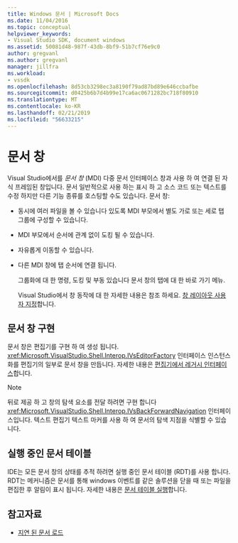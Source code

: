```yaml
---
title: Windows 문서 | Microsoft Docs
ms.date: 11/04/2016
ms.topic: conceptual
helpviewer_keywords:
- Visual Studio SDK, document windows
ms.assetid: 50081d48-987f-43db-8bf9-51b7cf76e9c0
author: gregvanl
ms.author: gregvanl
manager: jillfra
ms.workload:
- vssdk
ms.openlocfilehash: 8d53cb3298ec3a8190f79ad87bd89e646ccbafbe
ms.sourcegitcommit: d0425b6b7d4b99e17ca6ac0671282bc718f80910
ms.translationtype: MT
ms.contentlocale: ko-KR
ms.lasthandoff: 02/21/2019
ms.locfileid: "56633215"
---
```

# <a name="document-windows"></a>문서 창
Visual Studio에서를 *문서 창* (MDI) 다중 문서 인터페이스 창과 사용 하 여 연결 된 자식 프레임된 창입니다. 문서 일반적으로 사용 하는 표시 하 고 소스 코드 또는 텍스트를 수정 하지만 다른 기능 종류를 호스팅할 수도 있습니다. 문서 창:

- 동시에 여러 파일을 볼 수 있습니다 있도록 MDI 부모에서 별도 가로 또는 세로 탭 그룹에 구성할 수 있습니다.

- MDI 부모에서 순서에 관계 없이 도킹 될 수 있습니다.

- 자유롭게 이동할 수 있습니다.

- 다른 MDI 창에 탭 순서에 연결 됩니다.

  그룹화에 대 한 명령, 도킹 및 부동 있습니다 문서 창의 탭에 대 한 바로 가기 메뉴.

  Visual Studio에서 창 동작에 대 한 자세한 내용은 참조 하세요. [창 레이아웃 사용자 지정](../../ide/customizing-window-layouts-in-visual-studio.md)합니다.

## <a name="document-window-implementation"></a>문서 창 구현
 문서 창은 편집기를 구현 하 여 생성 됩니다. <xref:Microsoft.VisualStudio.Shell.Interop.IVsEditorFactory> 인터페이스 인스턴스화를 편집기의 일부로 문서 창을 만듭니다. 자세한 내용은 [편집기에서 레거시 인터페이스](../../extensibility/legacy-interfaces-in-the-editor.md)합니다.

> [!NOTE]
>  뒤로 제공 하 고 창의 탐색 요소를 전달 하려면 구현 합니다 <xref:Microsoft.VisualStudio.Shell.Interop.IVsBackForwardNavigation> 인터페이스입니다. 텍스트 편집기 텍스트 마커를 사용 하 여 문서의 탐색 지점을 식별할 수 있습니다.

## <a name="the-running-document-table"></a>실행 중인 문서 테이블
 IDE는 모든 문서 창의 상태를 추적 하려면 실행 중인 문서 테이블 (RDT)를 사용 합니다. RDT는 메커니즘은 문서를 통해 windows 이벤트를 같은 솔루션을 닫을 때 또는 파일을 편집한 후 알림이 표시 됩니다. 자세한 내용은 [문서 테이블 실행](../../extensibility/internals/running-document-table.md)합니다.

## <a name="see-also"></a>참고자료
- [지연 된 문서 로드](../../extensibility/internals/delayed-document-loading.md)